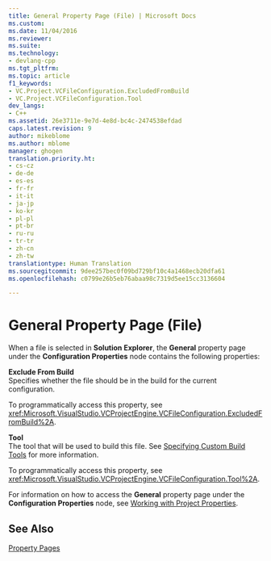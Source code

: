 ```yaml
---
title: General Property Page (File) | Microsoft Docs
ms.custom: 
ms.date: 11/04/2016
ms.reviewer: 
ms.suite: 
ms.technology:
- devlang-cpp
ms.tgt_pltfrm: 
ms.topic: article
f1_keywords:
- VC.Project.VCFileConfiguration.ExcludedFromBuild
- VC.Project.VCFileConfiguration.Tool
dev_langs:
- C++
ms.assetid: 26e3711e-9e7d-4e8d-bc4c-2474538efdad
caps.latest.revision: 9
author: mikeblome
ms.author: mblome
manager: ghogen
translation.priority.ht:
- cs-cz
- de-de
- es-es
- fr-fr
- it-it
- ja-jp
- ko-kr
- pl-pl
- pt-br
- ru-ru
- tr-tr
- zh-cn
- zh-tw
translationtype: Human Translation
ms.sourcegitcommit: 9dee257bec0f09bd729bf10c4a1468ecb20dfa61
ms.openlocfilehash: c0799e26b5eb76abaa98c7319d5ee15cc3136604

---
```

# General Property Page (File)
When a file is selected in **Solution Explorer**, the **General** property page under the **Configuration Properties** node contains the following properties:  
  
 **Exclude From Build**  
 Specifies whether the file should be in the build for the current configuration.  
  
 To programmatically access this property, see <xref:Microsoft.VisualStudio.VCProjectEngine.VCFileConfiguration.ExcludedFromBuild%2A>.  
  
 **Tool**  
 The tool that will be used to build this file. See [Specifying Custom Build Tools](../ide/specifying-custom-build-tools.md) for more information.  
  
 To programmatically access this property, see <xref:Microsoft.VisualStudio.VCProjectEngine.VCFileConfiguration.Tool%2A>.  
  
 For information on how to access the **General** property page under the **Configuration Properties** node, see [Working with Project Properties](../ide/working-with-project-properties.md).  
  
## See Also  
 [Property Pages](../ide/property-pages-visual-cpp.md)


<!--HONumber=Jan17_HO2-->


